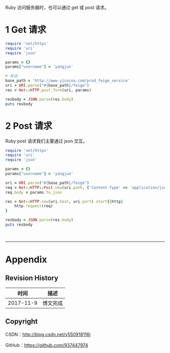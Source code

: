 Ruby 访问服务器时，也可以通过 get 或 post 请求。

# 1 Get 请求

```ruby
require 'net/https'
require 'uri'
require 'json'

params = {}
params["username"] = 'yangjun'

# 发送
base_path = 'http://www.yjcocoa.com/prod_feige_service'
uri = URI.parse("#{base_path}/feige")
res = Net::HTTP.post_form(uri, params)

resbody = JSON.parse(res.body)
puts resbody
```

# 2 Post 请求

Ruby post 请求我们主要通过 json 交互。

```ruby
require 'net/https'
require 'uri'
require 'json'

params = {}
params["username"] = 'yangjun'

uri = URI.parse("#{base_path}/feige")
req = Net::HTTP::Post.new(uri.path, {'Content-Type' => 'application/json'})
req.body = params.to_json

res = Net::HTTP.new(uri.host, uri.port).start{|http|
    http.request(req)
}

resbody = JSON.parse(res.body)
puts resbody
```

&#160;

----------

# Appendix

## Revision History

| 时间 | 描述 |
| ---- | ---- |
| 2017-11-9 | 博文完成 |

## Copyright

CSDN：http://blog.csdn.net/y550918116j

GitHub：https://github.com/937447974